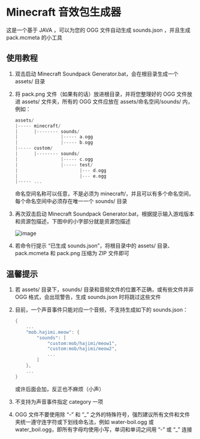 # Minecraft 音效包生成器

这是一个基于 JAVA ，可以为您的 OGG 文件自动生成 sounds.json ，并且生成 pack.mcmeta 的小工具

## 使用教程

1. 双击启动 Minecraft Soundpack Generator.bat，会在根目录生成一个 assets/ 目录
2. 将 pack.png 文件（如果有的话）放进根目录，并将您整理好的 OGG 文件放进 assets/ 文件夹，所有的 OGG 文件应放在 assets/命名空间/sounds/ 内，例如：

    ```c
    assets/
    |----- minecraft/
    |      |-------- sounds/
    |                |----- a.ogg
    |                |----- b.ogg
    |----- custom/
    |      |-------- sounds/
    |                |----- c.ogg
    |                |----- test/
    |                       |--- d.ogg
    |                       |--- e.ogg
    |----- ...
    ```

    命名空间名称可以任意，不是必须为 minecraft/，并且可以有多个命名空间，每个命名空间中必须存在唯一一个 sounds/ 目录

3. 再次双击启动 Minecraft Soundpack Generator.bat，根据提示输入游戏版本和资源包描述，下图中的小字部分就是资源包描述

   ![image](https://github.com/user-attachments/assets/87c19573-49e7-4c71-a4f4-baaf71d397b6)

4. 若命令行提示 “已生成 sounds.json”，将根目录中的 assets/ 目录、pack.mcmeta 和 pack.png 压缩为 ZIP 文件即可

## 温馨提示

1. 若 assets/ 目录下，sounds/ 目录和音频文件的位置不正确，或有些文件并非 OGG 格式，会出现警告，生成 sounds.json 时将跳过这些文件
2. 目前，一个声音事件只能对应一个音频，不支持生成如下的 sounds.json：

    ```c
    {
        ...
        "mob.hajimi.meow": {
            "sounds": [
                "custom:mob/hajimi/meow1",
                "custom:mob/hajimi/meow2",
                ...
            ]
        },
        ...
    }
    ```

    或许后面会加，反正也不麻烦（小声）

3. 不支持为声音事件指定 category 一项
4. OGG 文件不要使用除 “-” 和 “\_” 之外的特殊符号，强烈建议所有文件和文件夹统一遵守连字符或下划线命名法，例如 water-boil.ogg 或 water_boil.ogg，即所有字母均使用小写，单词和单词之间用 “-” 或 “\_” 连接
